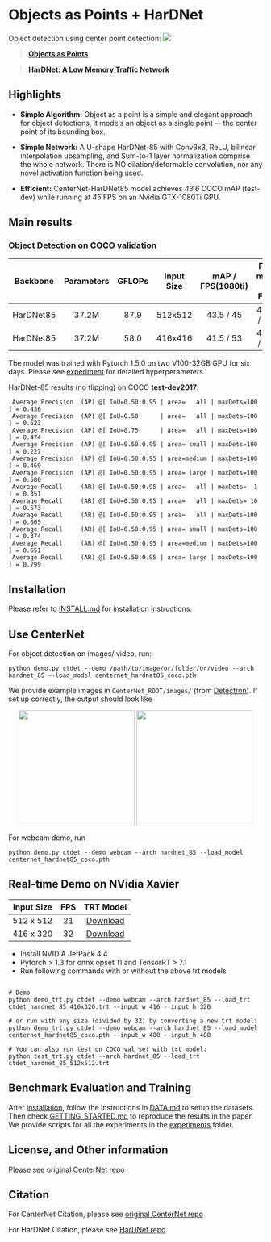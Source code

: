 # Objects as Points + HarDNet
Object detection using center point detection:
![](readme/fig2.png)
> [**Objects as Points**](http://arxiv.org/abs/1904.07850)

> [**HarDNet: A Low Memory Traffic Network**](https://arxiv.org/abs/1909.00948)



## Highlights

- **Simple Algorithm:** Object as a point is a simple and elegant approach for object detections, it models an object as a single point -- the center point of its bounding box.

- **Simple Network:** A U-shape HarDNet-85 with Conv3x3, ReLU, bilinear interpolation upsampling, and Sum-to-1 layer normalization comprise the whole network. There is NO dilation/deformable convolution, nor any novel activation function being used.

- **Efficient:** CenterNet-HarDNet85 model achieves *43.6* COCO mAP (test-dev) while running at *45* FPS on an Nvidia GTX-1080Ti GPU.


## Main results

### Object Detection on COCO validation

| Backbone     | Parameters | GFLOPs | Input Size |  mAP / FPS(1080ti) | Flip mAP / FPS| Model |
| :----------: | :--------: | :----: | :--------: | :----------------: | :-----------: | :---: |
| HarDNet85    | 37.2M      |  87.9  |  512x512   | 43.5 / 45 |  44.4 / 24   | [Download](https://ping-chao.com/hardnet/centernet_hardnet85_coco.pth) |
| HarDNet85    | 37.2M      |  58.0  |  416x416   | 41.5 / 53 |  42.5 / 31   | as above |

The model was trained with Pytorch 1.5.0 on two V100-32GB GPU for six days. Please see [experiment](experiments/ctdet_coco_hardnet85_2x.sh) for detailed hyperperameters.

HarDNet-85 results (no flipping) on COCO **test-dev2017**:
```
 Average Precision  (AP) @[ IoU=0.50:0.95 | area=   all | maxDets=100 ] = 0.436
 Average Precision  (AP) @[ IoU=0.50      | area=   all | maxDets=100 ] = 0.623
 Average Precision  (AP) @[ IoU=0.75      | area=   all | maxDets=100 ] = 0.474
 Average Precision  (AP) @[ IoU=0.50:0.95 | area= small | maxDets=100 ] = 0.227
 Average Precision  (AP) @[ IoU=0.50:0.95 | area=medium | maxDets=100 ] = 0.469
 Average Precision  (AP) @[ IoU=0.50:0.95 | area= large | maxDets=100 ] = 0.580
 Average Recall     (AR) @[ IoU=0.50:0.95 | area=   all | maxDets=  1 ] = 0.351
 Average Recall     (AR) @[ IoU=0.50:0.95 | area=   all | maxDets= 10 ] = 0.573
 Average Recall     (AR) @[ IoU=0.50:0.95 | area=   all | maxDets=100 ] = 0.605
 Average Recall     (AR) @[ IoU=0.50:0.95 | area= small | maxDets=100 ] = 0.374
 Average Recall     (AR) @[ IoU=0.50:0.95 | area=medium | maxDets=100 ] = 0.651
 Average Recall     (AR) @[ IoU=0.50:0.95 | area= large | maxDets=100 ] = 0.799
```

## Installation

Please refer to [INSTALL.md](readme/INSTALL.md) for installation instructions.

## Use CenterNet

For object detection on images/ video, run:

~~~
python demo.py ctdet --demo /path/to/image/or/folder/or/video --arch hardnet_85 --load_model centernet_hardnet85_coco.pth
~~~
We provide example images in `CenterNet_ROOT/images/` (from [Detectron](https://github.com/facebookresearch/Detectron/tree/master/demo)). If set up correctly, the output should look like

<p align="center"> <img src='readme/det1.png' align="center" height="230px"> <img src='readme/det2.png' align="center" height="230px"> </p>

For webcam demo, run     

~~~
python demo.py ctdet --demo webcam --arch hardnet_85 --load_model centernet_hardnet85_coco.pth
~~~

## Real-time Demo on NVidia Xavier

| input Size   |     FPS    |   TRT Model   |
| :----------: |  :------:  | :-----------: |
| 512 x 512    |     21     | [Download](https://ping-chao.com/hardnet/ctdet_hardnet_85_512x512.trt) |
| 416 x 320    |     32     | [Download](https://ping-chao.com/hardnet/ctdet_hardnet_85_416x320.trt) |

- Install NVIDIA JetPack 4.4
- Pytorch > 1.3 for onnx opset 11 and TensorRT > 7.1
- Run following commands with or without the above trt models
~~~

# Demo
python demo_trt.py ctdet --demo webcam --arch hardnet_85 --load_trt ctdet_hardnet_85_416x320.trt --input_w 416 --input_h 320

# or run with any size (divided by 32) by converting a new trt model:
python demo_trt.py ctdet --demo webcam --arch hardnet_85 --load_model centernet_hardnet85_coco.pth --input_w 480 --input_h 480

# You can also run test on COCO val set with trt model:
python test_trt.py ctdet --arch hardnet_85 --load_trt ctdet_hardnet_85_512x512.trt
~~~

## Benchmark Evaluation and Training

After [installation](readme/INSTALL.md), follow the instructions in [DATA.md](readme/DATA.md) to setup the datasets. Then check [GETTING_STARTED.md](readme/GETTING_STARTED.md) to reproduce the results in the paper.
We provide scripts for all the experiments in the [experiments](experiments) folder.


## License, and Other information

Please see [original CenterNet repo](https://github.com/xingyizhou/CenterNet)
  

## Citation

For CenterNet Citation, please see [original CenterNet repo](https://github.com/xingyizhou/CenterNet)

For HarDNet Citation, please see [HarDNet repo](https://github.com/PingoLH/Pytorch-HarDNet)
